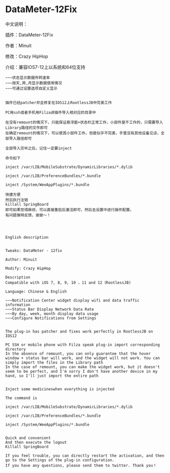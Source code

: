 # DataMeter-12Fix



中文说明：

插件：DataMeter-12Fix

作者：Minuit

修改：Crazy HipHop

介绍：兼容IOS7-12上以系统和64位支持
 
~~~通知中心显示wifi和数据流量信息
~~~状态显示数据传转速率
~~~按天,周,月显示数据使用情况
~~~可通过设置选项自定义显示


插件已经patcher并且修复在IOS12上RootlessJB中完美工作

PC用ssh或者手机用Filza讲插件导入相对应的目录中

在没有remount的情况下，只能保证悬浮窗+状态栏正常工作，小部件是不工作的，只需要导入Library路径的文件即可
在确定remount的情况下，可以使其小部件工作，但是似乎不完美，手里没有其他设备见谅，全部导入路径即可

全部导入完毕之后，记住一定要inject

命令如下

inject /var/LIB/MobileSubstrate/DynamicLibraries/*.dylib

inject /var/LIB/PreferenceBundles/*.bundle 

inject /System/WeeAppPlugins/*.bundle

快捷方便
然后执行注销
killall SpringBoard
即可如果觉得麻烦，可以直接重启后激活即可，然后去设置中进行插件配置。
有问题推特反馈，谢谢～！




English description


Tweaks: DataMeter - 12fix

Author: Minuit

Modify: Crazy HipHop

Description
Compatible with iOS 7, 8, 9, 10 ，11 and 12（RootlessJB)

Language: Chinese & English

~~~Notification Center widget display wifi and data traffic information
~~~Status Bar Display Network Data Rate 
~~~By day, week, month display data usage
~~~Configure Notifications from Settings


The plug-in has patcher and fixes work perfectly in RootlessJB on IOS12

PC SSH or mobile phone with Filza speak plug-in import corresponding directory
In the absence of remount, you can only guarantee that the hover window + status bar will work, and the widget will not work. You can simply import the files in the Library path
In the case of remount, you can make the widget work, but it doesn't seem to be perfect, and I'm sorry I don't have another device in my hand, so I'll just import the entire path


Inject some medicineswhen everything is injected

The command is

inject /var/LIB/MobileSubstrate/DynamicLibraries/*.dylib

inject /var/LIB/PreferenceBundles/*.bundle

inject /System/WeeAppPlugins/*.bundle


Quick and convenient
And then execute the logout
Killall SpringBoard

If you feel trouble, you can directly restart the activation, and then go to the Settings of the plug-in configuration.
If you have any questions, please send them to twitter. Thank you！



